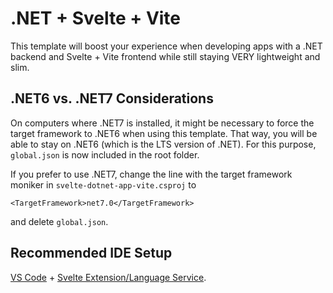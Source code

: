 # .NET + Svelte + Vite

This template will boost your experience when developing apps with a .NET backend 
and Svelte + Vite frontend while still staying VERY lightweight and slim.

## .NET6 vs. .NET7 Considerations

On computers where .NET7 is installed, it might be necessary to force the target framework 
to .NET6 when using this template. That way, you will be able to stay on .NET6 (which is the 
LTS version of .NET). For this purpose, `global.json` is now included in the root folder.

If you prefer to use .NET7, change the line with the target framework moniker in `svelte-dotnet-app-vite.csproj` 
to 

`<TargetFramework>net7.0</TargetFramework>`

and delete `global.json`.

## Recommended IDE Setup

[VS Code](https://code.visualstudio.com/) + [Svelte Extension/Language Service](https://marketplace.visualstudio.com/items?itemName=svelte.svelte-vscode).

